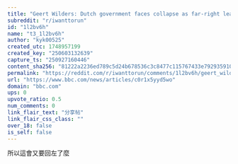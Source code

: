 ```yaml
---
title: "Geert Wilders: Dutch government faces collapse as far-right leader exits coalition"
subreddit: "r/iwanttorun"
id: "1l2bv6h"
name: "t3_1l2bv6h"
author: "kyk00525"
created_utc: 1748957199
created_key: "250603132639"
capture_ts: "250927160446"
content_sha256: "81222a2236ed789c5d24b678536c3c8477c115767433e7929359107defc5a7a5"
permalink: "https://reddit.com/r/iwanttorun/comments/1l2bv6h/geert_wilders_dutch_government_faces_collapse_as/"
url: "https://www.bbc.com/news/articles/c0r1x5yyd5wo"
domain: "bbc.com"
ups: 0
upvote_ratio: 0.5
num_comments: 0
link_flair_text: "分享帖"
link_flair_css_class: ""
over_18: false
is_self: false
---
```


所以這會又要回左了麼
